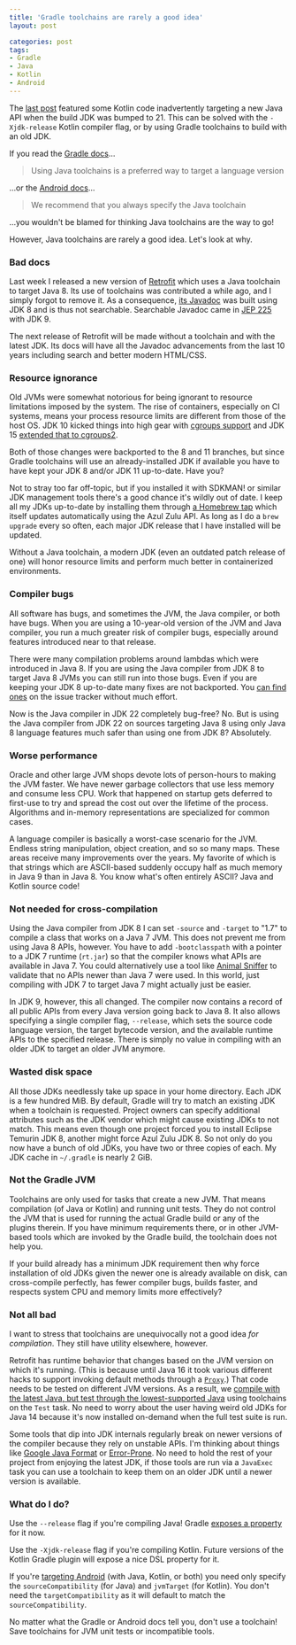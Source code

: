 ```yaml
---
title: 'Gradle toolchains are rarely a good idea'
layout: post

categories: post
tags:
- Gradle
- Java
- Kotlin
- Android
---
```


The [last post](/kotlins-jdk-release-compatibility-flag/) featured some Kotlin code inadvertently targeting a new Java API when the build JDK was bumped to 21. This can be solved with the `-Xjdk-release` Kotlin compiler flag, or by using Gradle toolchains to build with an old JDK.

If you read the [Gradle docs](https://docs.gradle.org/current/userguide/building_java_projects.html#sec:java_cross_compilation)…

> Using Java toolchains is a preferred way to target a language version

…or the [Android docs](https://developer.android.com/build/jdks#toolchain)…

> We recommend that you always specify the Java toolchain

…you wouldn't be blamed for thinking Java toolchains are the way to go!

However, Java toolchains are rarely a good idea. Let's look at why.

### Bad docs

Last week I released a new version of [Retrofit](https://github.com/square/retrofit) which uses a Java toolchain to target Java 8. Its use of toolchains was contributed a while ago, and I simply forgot to remove it. As a consequence, [its Javadoc](https://square.github.io/retrofit/2.x/retrofit/) was built using JDK 8 and is thus not searchable. Searchable Javadoc came in [JEP 225](https://openjdk.org/jeps/225) with JDK 9.

The next release of Retrofit will be made without a toolchain and with the latest JDK. Its docs will have all the Javadoc advancements from the last 10 years including search and better modern HTML/CSS.

### Resource ignorance

Old JVMs were somewhat notorious for being ignorant to resource limitations imposed by the system. The rise of containers, especially on CI systems, means your process resource limits are different from those of the host OS. JDK 10 kicked things into high gear with [cgroups support](https://bugs.openjdk.org/browse/JDK-8146115) and JDK 15 [extended that to cgroups2](https://bugs.openjdk.org/browse/JDK-8230305).

Both of those changes were backported to the 8 and 11 branches, but since Gradle toolchains will use an already-installed JDK if available you have to have kept your JDK 8 and/or JDK 11 up-to-date. Have you?

Not to stray too far off-topic, but if you installed it with SDKMAN! or similar JDK management tools there's a good chance it's wildly out of date. I keep all my JDKs up-to-date by installing them through [a Homebrew tap](https://github.com/mdogan/homebrew-zulu) which itself updates automatically using the Azul Zulu API. As long as I do a `brew upgrade` every so often, each major JDK release that I have installed will be updated.

Without a Java toolchain, a modern JDK (even an outdated patch release of one) will honor resource limits and perform much better in containerized environments.

### Compiler bugs

All software has bugs, and sometimes the JVM, the Java compiler, or both have bugs. When you are using a 10-year-old version of the JVM and Java compiler, you run a much greater risk of compiler bugs, especially around features introduced near to that release.

There were many compilation problems around lambdas which were introduced in Java 8. If you are using the Java compiler from JDK 8 to target Java 8 JVMs you can still run into those bugs. Even if you are keeping your JDK 8 up-to-date many fixes are not backported. You [can find ones](https://bugs.openjdk.org/browse/JDK-8182401) on the issue tracker without much effort.

Now is the Java compiler in JDK 22 completely bug-free? No. But is using the Java compiler from JDK 22 on sources targeting Java 8 using only Java 8 language features much safer than using one from JDK 8? Absolutely.

### Worse performance

Oracle and other large JVM shops devote lots of person-hours to making the JVM faster. We have newer garbage collectors that use less memory and consume less CPU. Work that happened on startup gets deferred to first-use to try and spread the cost out over the lifetime of the process. Algorithms and in-memory representations are specialized for common cases.

A language compiler is basically a worst-case scenario for the JVM. Endless string manipulation, object creation, and so so many maps. These areas receive many improvements over the years. My favorite of which is that strings which are ASCII-based suddenly occupy half as much memory in Java 9 than in Java 8. You know what's often entirely ASCII? Java and Kotlin source code!

### Not needed for cross-compilation

Using the Java compiler from JDK 8 I can set `-source` and `-target` to "1.7" to compile a class that works on a Java 7 JVM. This does not prevent me from using Java 8 APIs, however. You have to add `-bootclasspath` with a pointer to a JDK 7 runtime (`rt.jar`) so that the compiler knows what APIs are available in Java 7. You could alternatively use a tool like [Animal Sniffer](https://www.mojohaus.org/animal-sniffer/) to validate that no APIs newer than Java 7 were used. In this world, just compiling with JDK 7 to target Java 7 might actually just be easier.

In JDK 9, however, this all changed. The compiler now contains a record of all public APIs from every Java version going back to Java 8. It also allows specifying a single compiler flag, `--release`, which sets the source code language version, the target bytecode version, and the available runtime APIs to the specified release. There is simply no value in compiling with an older JDK to target an older JVM anymore.

### Wasted disk space

All those JDKs needlessly take up space in your home directory. Each JDK is a few hundred MiB. By default, Gradle will try to match an existing JDK when a toolchain is requested. Project owners can specify additional attributes such as the JDK vendor which might cause existing JDKs to not match. This means even though one project forced you to install Eclipse Temurin JDK 8, another might force Azul Zulu JDK 8. So not only do you now have a bunch of old JDKs, you have two or three copies of each. My JDK cache in `~/.gradle` is nearly 2 GiB.

### Not the Gradle JVM

Toolchains are only used for tasks that create a new JVM. That means compilation (of Java or Kotlin) and running unit tests. They do not control the JVM that is used for running the actual Gradle build or any of the plugins therein. If you have minimum requirements there, or in other JVM-based tools which are invoked by the Gradle build, the toolchain does not help you.

If your build already has a minimum JDK requirement then why force installation of old JDKs given the newer one is already available on disk, can cross-compile perfectly, has fewer compiler bugs, builds faster, and respects system CPU and memory limits more effectively?

### Not all bad

I want to stress that toolchains are unequivocally not a good idea _for compilation_. They still have utility elsewhere, however.

Retrofit has runtime behavior that changes based on the JVM version on which it's running. (This is because until Java 16 it took various different hacks to support invoking default methods through a [`Proxy`](https://docs.oracle.com/en%2Fjava%2Fjavase%2F22%2Fdocs%2Fapi%2F%2F/java.base/java/lang/reflect/Proxy.html).) That code needs to be tested on different JVM versions. As a result, we [compile with the latest Java, but test through the lowest-supported Java](/build-on-latest-java-test-through-lowest-java/) using toolchains on the `Test` task. No need to worry about the user having weird old JDKs for Java 14 because it's now installed on-demand when the full test suite is run.

Some tools that dip into JDK internals regularly break on newer versions of the compiler because they rely on unstable APIs. I'm thinking about things like [Google Java Format](https://github.com/google/google-java-format) or [Error-Prone](https://errorprone.info/). No need to hold the rest of your project from enjoying the latest JDK, if those tools are run via a `JavaExec` task you can use a toolchain to keep them on an older JDK until a newer version is available.

### What do I do?

Use the `--release` flag if you're compiling Java! Gradle [exposes a property](https://docs.gradle.org/current/dsl/org.gradle.api.tasks.compile.CompileOptions.html#org.gradle.api.tasks.compile.CompileOptions:release) for it now.

Use the `-Xjdk-release` flag if you're compiling Kotlin. Future versions of the Kotlin Gradle plugin will expose a nice DSL property for it.

If you're [targeting Android](https://developer.android.com/build/jdks#target-compat) (with Java, Kotlin, or both) you need only specify the `sourceCompatibility` (for Java) and `jvmTarget` (for Kotlin). You don't need the `targetCompatibility` as it will default to match the `sourceCompatibility`.

No matter what the Gradle or Android docs tell you, don't use a toolchain! Save toolchains for JVM unit tests or incompatible tools.
